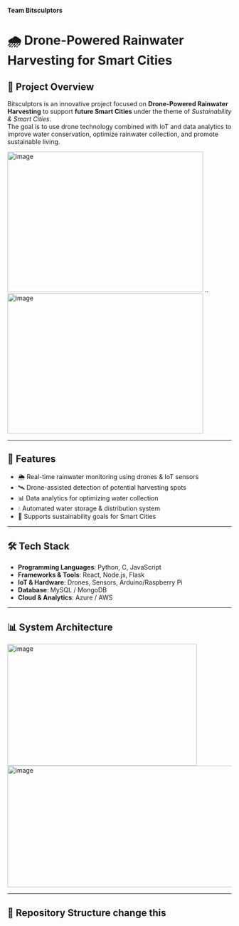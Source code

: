 **Team Bitsculptors**
# 🌧️  Drone-Powered Rainwater Harvesting for Smart Cities

## 📌 Project Overview
Bitsculptors is an innovative project focused on **Drone-Powered Rainwater Harvesting** to support **future Smart Cities** under the theme of *Sustainability & Smart Cities*.  
The goal is to use drone technology combined with IoT and data analytics to improve water conservation, optimize rainwater collection, and promote sustainable living.


<img width="440" height="315" alt="image" src="https://github.com/user-attachments/assets/6a20d877-259f-4c66-ae46-6fbb9241b7b6" />
..         					      
<img width="440" height="315" alt="image" src="https://github.com/user-attachments/assets/c6d8ec0f-4aea-41e2-ac51-fcf2b337fe14" />


---

## 🚀 Features
- 🌦️ Real-time rainwater monitoring using drones & IoT sensors  
- 🛰️ Drone-assisted detection of potential harvesting spots  
- 📊 Data analytics for optimizing water collection  
- 💧 Automated water storage & distribution system  
- 🌱 Supports sustainability goals for Smart Cities  

---

## 🛠️ Tech Stack
- **Programming Languages**: Python, C, JavaScript  
- **Frameworks & Tools**: React, Node.js, Flask  
- **IoT & Hardware**: Drones, Sensors, Arduino/Raspberry Pi  
- **Database**: MySQL / MongoDB  
- **Cloud & Analytics**: Azure / AWS  

---
<h2>📊 System Architecture</h2>
<img width="426" height="273" alt="image" src="https://github.com/user-attachments/assets/5385d4bb-fcab-4a39-b81d-9b4517a7923b" />
<img width="554" height="273" alt="image" src="https://github.com/user-attachments/assets/dd87a255-43ed-4033-8387-69c7dce65a9e" />






---

## 📂 Repository Structure change this
